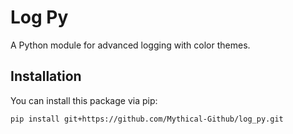 # Log Py

A Python module for advanced logging with color themes.

## Installation

You can install this package via pip:

```bash
pip install git+https://github.com/Mythical-Github/log_py.git
